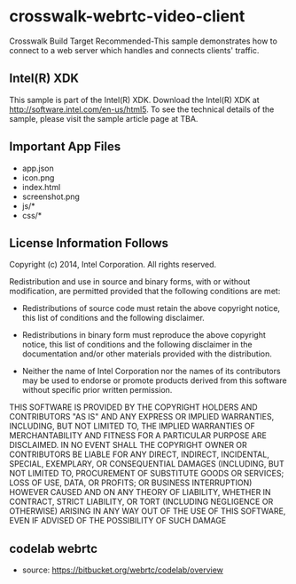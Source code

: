 crosswalk-webrtc-video-client
=============================
Crosswalk Build Target Recommended-This sample demonstrates how to connect to a web server which handles and connects clients' traffic.

Intel(R) XDK 
-------------------------------------------
This sample is part of the Intel(R) XDK. Download the Intel(R) XDK at http://software.intel.com/en-us/html5. To see the technical details of the sample, please visit the sample article page at TBA.


Important App Files
---------------------------
* app.json
* icon.png
* index.html
* screenshot.png
* js/*
* css/*

License Information Follows
---------------------------
Copyright (c) 2014, Intel Corporation. All rights reserved.

Redistribution and use in source and binary forms, with or without modification, 
are permitted provided that the following conditions are met:

- Redistributions of source code must retain the above copyright notice, 
  this list of conditions and the following disclaimer.

- Redistributions in binary form must reproduce the above copyright notice, 
  this list of conditions and the following disclaimer in the documentation 
  and/or other materials provided with the distribution.

- Neither the name of Intel Corporation nor the names of its contributors 
  may be used to endorse or promote products derived from this software 
  without specific prior written permission.

THIS SOFTWARE IS PROVIDED BY THE COPYRIGHT HOLDERS AND CONTRIBUTORS "AS IS" 
AND ANY EXPRESS OR IMPLIED WARRANTIES, INCLUDING, BUT NOT LIMITED TO, 
THE IMPLIED WARRANTIES OF MERCHANTABILITY AND FITNESS FOR A PARTICULAR PURPOSE 
ARE DISCLAIMED. IN NO EVENT SHALL THE COPYRIGHT OWNER OR CONTRIBUTORS BE 
LIABLE FOR ANY DIRECT, INDIRECT, INCIDENTAL, SPECIAL, EXEMPLARY, OR 
CONSEQUENTIAL DAMAGES (INCLUDING, BUT NOT LIMITED TO, PROCUREMENT OF SUBSTITUTE 
GOODS OR SERVICES; LOSS OF USE, DATA, OR PROFITS; OR BUSINESS INTERRUPTION) 
HOWEVER CAUSED AND ON ANY THEORY OF LIABILITY, WHETHER IN CONTRACT, STRICT 
LIABILITY, OR TORT (INCLUDING NEGLIGENCE OR OTHERWISE) ARISING IN ANY WAY OUT 
OF THE USE OF THIS SOFTWARE, EVEN IF ADVISED OF THE POSSIBILITY OF SUCH DAMAGE

codelab webrtc
----------------------
* source: https://bitbucket.org/webrtc/codelab/overview